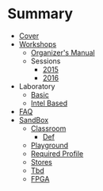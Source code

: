 # Summary

* [Cover](README.md)
* [Workshops](documentation/Workshops.md)
  * [Organizer's Manual](OrganizersManual.md)
  * Sessions
    * [2015](documentation/Sessions2015.md)
    * [2016](documentation/Sessions2016.md)
* Laboratory
  * [Basic](documentation/LaboratoryBasic.md)
  * [Intel Based](documentation/LaboratoryIntelBased.md)
* [FAQ](Faq.md)
* [SandBox](Sandbox.md)
  * [Classroom](Classroom.md)
    * [Def](documentation/Def.md)
  * [Playground](Playground.md)
  * [Required Profile](RequiredProfile.md)
  * [Stores](Stores.md)
  * [Tbd](tbd.md)
  * [FPGA](documentation/Fpga.md)

